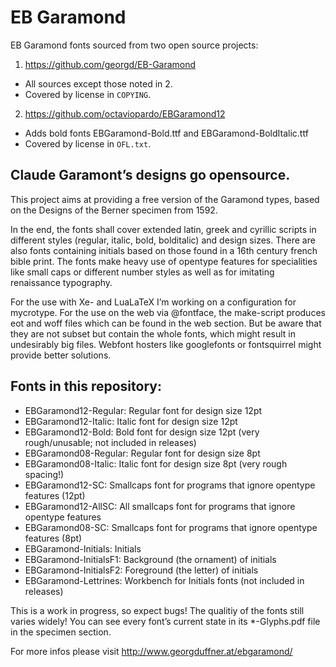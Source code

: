 # EB Garamond

EB Garamond fonts sourced from two open source projects:

1) https://github.com/georgd/EB-Garamond

* All sources except those noted in 2.
* Covered by license in `COPYING`.

2) https://github.com/octaviopardo/EBGaramond12

* Adds bold fonts EBGaramond-Bold.ttf and EBGaramond-BoldItalic.ttf
* Covered by license in `OFL.txt`.

## Claude Garamont’s designs go opensource.

This project aims at providing a free version of the Garamond types, based on the Designs of the Berner specimen from 1592.

In the end, the fonts shall cover extended latin, greek and cyrillic scripts in different styles (regular, italic, bold, bolditalic) and design sizes. There are also fonts containing initials based on those found in a 16th century french bible print. The fonts make heavy use of opentype features for specialities like small caps or different number styles as well as for imitating renaissance typography.

For the use with Xe- and LuaLaTeX I’m working on a configuration for mycrotype. For the use on the web via @fontface, the make-script produces eot and woff files which can be found in the web section. But be aware that they are not subset but contain the whole fonts, which might result in undesirably big files. Webfont hosters like googlefonts or fontsquirrel might provide better solutions.

## Fonts in this repository:

- EBGaramond12-Regular: Regular font for design size 12pt
- EBGaramond12-Italic: Italic font for design size 12pt
- EBGaramond12-Bold: Bold font for design size 12pt (very rough/unusable; not included in releases)
- EBGaramond08-Regular: Regular font for design size 8pt
- EBGaramond08-Italic: Italic font for design size 8pt (very rough spacing!)
- EBGaramond12-SC: Smallcaps font for programs that ignore opentype features (12pt)
- EBGaramond12-AllSC: All smallcaps font for programs that ignore opentype features
- EBGaramond08-SC: Smallcaps font for programs that ignore opentype features (8pt)
- EBGaramond-Initials: Initials
- EBGaramond-InitialsF1: Background (the ornament) of initials
- EBGaramond-InitialsF2: Foreground (the letter) of initials
- EBGaramond-Lettrines: Workbench for Initials fonts (not included in releases)

This is a work in progress, so expect bugs! The qualitiy of the fonts still varies widely! You can see every font’s current state in its *-Glyphs.pdf file in the specimen section.

For more infos please visit http://www.georgduffner.at/ebgaramond/
